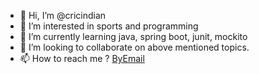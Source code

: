- 👋 Hi, I’m @cricindian
- 👀 I’m interested in sports and programming
- 🌱 I’m currently learning java, spring boot, junit, mockito 
- 💞️ I’m looking to collaborate on above mentioned topics.
- 📫 How to reach me ? [ByEmail](mailto:gitsantosh88@gmail.com)

<!---
cricindian/cricindian is a ✨ special ✨ repository because its `README.md` (this file) appears on your GitHub profile.
You can click the Preview link to take a look at your changes.
--->
